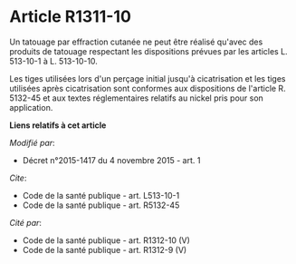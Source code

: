 # Article R1311-10

Un tatouage par effraction cutanée ne peut être réalisé qu'avec des produits de tatouage respectant les dispositions prévues
par les articles L. 513-10-1 à L. 513-10-10. 

Les tiges utilisées lors d'un perçage initial jusqu'à cicatrisation et les tiges utilisées après cicatrisation sont conformes
aux dispositions de l'article R. 5132-45 et aux textes réglementaires relatifs au nickel pris pour son application.

**Liens relatifs à cet article**

_Modifié par_:

  - Décret n°2015-1417 du 4 novembre 2015 - art. 1

_Cite_:

  - Code de la santé publique - art. L513-10-1
  - Code de la santé publique - art. R5132-45

_Cité par_:

  - Code de la santé publique - art. R1312-10 (V)
  - Code de la santé publique - art. R1312-9 (V)
